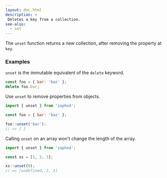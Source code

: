 ```yaml
---
layout: doc.html
description: >
 Deletes a key from a collection.
see-also:
  - set
---
```


The `unset` function returns a new collection, after removing the property at `key`.

### Examples
`unset` is the immutable equivalent of the `delete` keyword.

```js
const foo = { bar: 'baz' };
delete foo.bar;
```

Use `unset` to remove properties from objects.

```js
import { unset } from 'zaphod';

const foo = { bar: 'baz' };

foo::unset('bar');
// => { }
```

Calling `unset` on an array won't change the length of the array.

```js
import { unset } from 'zaphod';

const xs = [1, 2, 3];

xs::unset(0);
// => [undefined, 2, 3]
```

